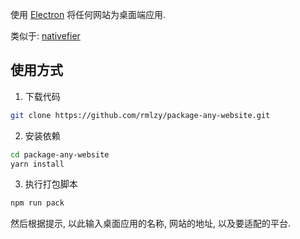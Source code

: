 使用 [Electron](https://github.com/electron/electron) 将任何网站为桌面端应用.

类似于: [nativefier](https://github.com/jiahaog/nativefier)

## 使用方式
1. 下载代码

```bash
git clone https://github.com/rmlzy/package-any-website.git
```

2. 安装依赖

```bash
cd package-any-website
yarn install
```

3. 执行打包脚本

```bash
npm run pack
```

然后根据提示, 以此输入桌面应用的名称, 网站的地址, 以及要适配的平台.
